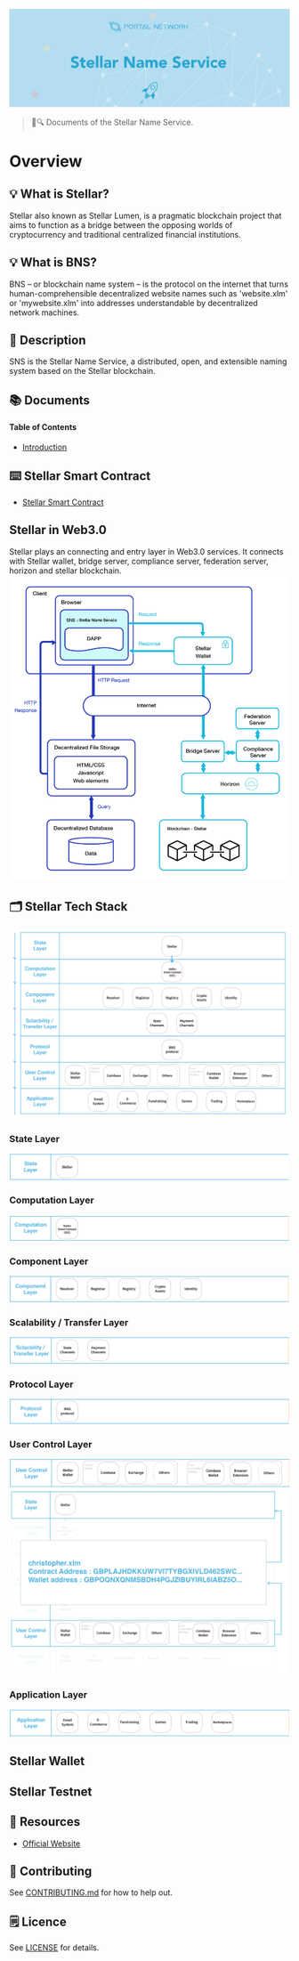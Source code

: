 ![Stellar Name Service](./assets/title.jpg)

> 📖🔍 Documents of the Stellar Name Service.

# Overview

## 💡 What is Stellar?
Stellar also known as Stellar Lumen, is a pragmatic blockchain project that aims to function as a bridge between the opposing worlds of cryptocurrency and traditional centralized financial institutions.

## 💡 What is BNS?
BNS – or blockchain name system – is the protocol on the internet that turns human-comprehensible decentralized website names such as 'website.xlm' or 'mywebsite.xlm' into addresses understandable by decentralized network machines.

## 📝 Description
SNS is the Stellar Name Service, a distributed, open, and extensible naming system based on the Stellar blockchain. 

## 📚 Documents

#### Table of Contents
- [Introduction](./docs/INTRODUCTION.md)

## ⌨️ Stellar Smart Contract
- [Stellar Smart Contract](https://www.stellar.org/developers/guides/walkthroughs/stellar-smart-contracts.html)

## Stellar in Web3.0
Stellar plays an connecting and entry layer in Web3.0 services. It connects with Stellar wallet, bridge server, compliance server, federation server, horizon and stellar blockchain.
![Web3](./assets/web3-stellar.png)

## 🗂️ Stellar Tech Stack
![SNS stack](./assets/stack/sns-stack.jpg)

### State Layer

![SNS state](./assets/stack/s-1.jpg)

### Computation Layer

![SNS computation](./assets/stack/s-2.jpg)

### Component Layer

![SNS stack](./assets/stack/s-3.jpg)

### Scalability / Transfer Layer

![SNS stack](./assets/stack/s-4.jpg)

### Protocol Layer

![SNS stack](./assets/stack/s-5.jpg)

### User Control Layer

![SNS stack](./assets/stack/s-6.jpg)
![SNS stack](./assets/stack/s-7.jpg)

### Application Layer

![SNS stack](./assets/stack/s-8.jpg)

## Stellar Wallet

## Stellar Testnet

## 🔗 Resources
- [Official Website](https://www.stellar.org/)

## 📣 Contributing
See [CONTRIBUTING.md](./CONTRIBUTING.md) for how to help out.

## 🗒 Licence
See [LICENSE](./LICENSE) for details.
